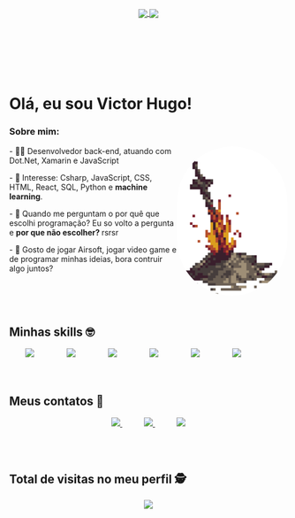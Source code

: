 
<p align="center">
  <a href="https://github.com/Victor999069">
    <img
      align="center"
      height="165"
      src="https://github-readme-stats.vercel.app/api/top-langs/?username=Victor999069&layout=compact&langs_count=7&theme=dracula"
    />
  </a>
  <a href="https://github.com/Victor999069">
    <img
      align="center"
      height="165"
      src="https://github-readme-stats.vercel.app/api?username=Victor999069&show_icons=true&theme=dracula&include_all_commits=true&count_private=true"
    />
  </a>
</p>
</br>
</br>
</br>
</br>
</br>

# Olá, eu sou Victor Hugo!
          
### Sobre mim:

<div style="display: inline_block"  >
<img align="right" width="200" height="270" style="border-radius:100px;" src="https://github.com/oTalDoHud/oTalDoHud/blob/main/Assets/bonfire.gif" />
<p> - 👨‍🎓 Desenvolvedor back-end, atuando com Dot.Net, Xamarin e JavaScript </p>
<p> - 🎯 Interesse: Csharp, JavaScript, CSS, HTML, React, SQL, Python e <b>machine learning</b>. </p>
<p> - 🤖 Quando me perguntam o por quê que escolhi programação? Eu so volto a pergunta e <b>por que não escolher? </b> rsrsr </p>
<p> - 🥋 Gosto de jogar Airsoft, jogar video game e de programar minhas ideias, bora contruir algo juntos? </p>
</div>

</br>
</br>
</br>

## Minhas skills :nerd_face:
<div align="center">
    <img height="50" src="https://cdn.jsdelivr.net/gh/devicons/devicon/icons/csharp/csharp-original.svg" />
      &nbsp;&nbsp;&nbsp;&nbsp;&nbsp;&nbsp;&nbsp;&nbsp;&nbsp;&nbsp;&nbsp;&nbsp;&nbsp;
    <img height="50" src="https://cdn.jsdelivr.net/gh/devicons/devicon/icons/dotnetcore/dotnetcore-original.svg" />
      &nbsp;&nbsp;&nbsp;&nbsp;&nbsp;&nbsp;&nbsp;&nbsp;&nbsp;&nbsp;&nbsp;&nbsp;&nbsp;    
    <img height="50" src="https://cdn.jsdelivr.net/gh/devicons/devicon/icons/javascript/javascript-original.svg" />
      &nbsp;&nbsp;&nbsp;&nbsp;&nbsp;&nbsp;&nbsp;&nbsp;&nbsp;&nbsp;&nbsp;&nbsp;&nbsp;
    <img height="50" src="https://cdn.jsdelivr.net/gh/devicons/devicon/icons/css3/css3-original-wordmark.svg" />
      &nbsp;&nbsp;&nbsp;&nbsp;&nbsp;&nbsp;&nbsp;&nbsp;&nbsp;&nbsp;&nbsp;&nbsp;&nbsp;
    <img height="50" src="https://cdn.jsdelivr.net/gh/devicons/devicon/icons/docker/docker-original-wordmark.svg" />
      &nbsp;&nbsp;&nbsp;&nbsp;&nbsp;&nbsp;&nbsp;&nbsp;&nbsp;&nbsp;&nbsp;&nbsp;&nbsp;
    <img height="50" src="https://cdn.jsdelivr.net/gh/devicons/devicon/icons/microsoftsqlserver/microsoftsqlserver-plain-wordmark.svg" />
      &nbsp;&nbsp;&nbsp;&nbsp;&nbsp;&nbsp;&nbsp;&nbsp;&nbsp;&nbsp;&nbsp;&nbsp;&nbsp;
</div>
</br>
</br>

## Meus contatos :iphone:

<p align="center">
    <a href="https://github.com/Victor999069">
        <img  src="https://img.shields.io/badge/github-%23100000.svg?&style=for-the-badge&logo=github&logoColor=white&link=mailto:https://github.com/victorhugomiranda">
    </a>
    &nbsp;&nbsp;&nbsp;&nbsp;&nbsp;&nbsp;&nbsp;&nbsp;&nbsp;
    <a href="mailto:victorhugomiranda2013@gmail.com">
        <img src="https://img.shields.io/badge/gmail-D14836?&style=for-the-badge&logo=gmail&logoColor=white&link=mailto:mateusaraujo996@gmail.com">
    </a>
    &nbsp;&nbsp;&nbsp;&nbsp;&nbsp;&nbsp;&nbsp;&nbsp;&nbsp;
    <a href="https://www.linkedin.com/in/victorhugomiranda"> 
        <img src="https://img.shields.io/badge/linkedin-%230077B5.svg?&style=for-the-badge&logo=linkedin&logoColor=white&link=mailto:https://www.linkedin.com/in/mateusaraujobarros/">
    </a>
</p>

</br>
</br>

<p align="center"> 

 ## Total de visitas no meu perfil :detective: <br>
 <p align="center"> 
   <img alingn="center" src="https://profile-counter.glitch.me/Victor999069/count.svg" />
 </p>

</p>

<!--
**Victor999069/Victor999069** is a ✨ _special_ ✨ repository because its `README.md` (this file) appears on your GitHub profile.

Here are some ideas to get you started:

- 🔭 I’m currently working on ...
- 🌱 I’m currently learning ...
- 👯 I’m looking to collaborate on ...
- 🤔 I’m looking for help with ...
- 💬 Ask me about ...
- 📫 How to reach me: ...
- 😄 Pronouns: ...
- ⚡ Fun fact: ...
-->
